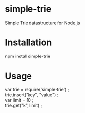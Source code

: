 simple-trie
===========

Simple Trie datastructure for Node.js

Installation
============

npm install simple-trie

Usage
===========

var trie = require('simple-trie') ;<br />
trie.insert("key", "value") ;<br />
var limit = 10 ;<br />
trie.get("k", limit) ; <br />
